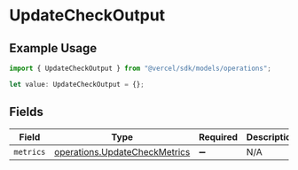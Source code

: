 # UpdateCheckOutput

## Example Usage

```typescript
import { UpdateCheckOutput } from "@vercel/sdk/models/operations";

let value: UpdateCheckOutput = {};
```

## Fields

| Field                                                                          | Type                                                                           | Required                                                                       | Description                                                                    |
| ------------------------------------------------------------------------------ | ------------------------------------------------------------------------------ | ------------------------------------------------------------------------------ | ------------------------------------------------------------------------------ |
| `metrics`                                                                      | [operations.UpdateCheckMetrics](../../models/operations/updatecheckmetrics.md) | :heavy_minus_sign:                                                             | N/A                                                                            |